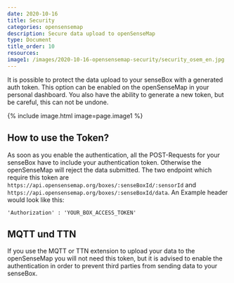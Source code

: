 ```yaml
---
date: 2020-10-16
title: Security 
categories: opensensemap
description: Secure data upload to openSenseMap
type: Document
title_order: 10
resources:
image1: /images/2020-10-16-opensensemap-security/security_osem_en.jpg
---
```


It is possible to protect the data upload to your senseBox with a generated auth token. This option can be enabled on the openSenseMap in your personal dashboard. You also have the ability to generate a new token, but be careful, this can not be undone.

{% include image.html image=page.image1 %}

## How to use the Token?

As soon as you enable the authentication, all the POST-Requests for your senseBox have to include your authentication token. Otherwise the openSenseMap will reject the data submitted. The two endpoint which require this token are `https://api.opensensemap.org/boxes/:senseBoxId/:sensorId` and `https://api.opensensemap.org/boxes/:senseBoxId/data`.
An Example header would look like this:

```
'Authorization' : 'YOUR_BOX_ACCESS_TOKEN'
```

## MQTT und TTN

If you use the MQTT or TTN extension to upload your data to the openSenseMap you will not need this token, but it is advised to enable the authentication in order to prevent third parties from sending data to your senseBox.
